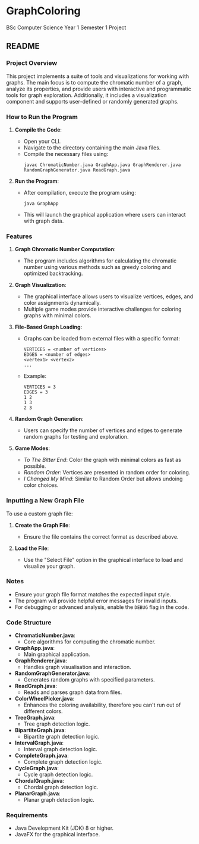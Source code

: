 # GraphColoring
BSc Computer Science Year 1 Semester 1 Project

## README

### Project Overview

This project implements a suite of tools and visualizations for working with graphs. The main focus is to compute the chromatic number of a graph, analyze its properties, and provide users with interactive and programmatic tools for graph exploration. Additionally, it includes a visualization component and supports user-defined or randomly generated graphs.

### How to Run the Program

1. **Compile the Code**:
   - Open your CLI.
   - Navigate to the directory containing the main Java files.
   - Compile the necessary files using:
     ```
     javac ChromaticNumber.java GraphApp.java GraphRenderer.java RandomGraphGenerator.java ReadGraph.java
     ```

2. **Run the Program**:
   - After compilation, execute the program using:
     ```
     java GraphApp
     ```
   - This will launch the graphical application where users can interact with graph data.

### Features

1. **Graph Chromatic Number Computation**:
   - The program includes algorithms for calculating the chromatic number using various methods such as greedy coloring and optimized backtracking.

2. **Graph Visualization**:
   - The graphical interface allows users to visualize vertices, edges, and color assignments dynamically.
   - Multiple game modes provide interactive challenges for coloring graphs with minimal colors.

3. **File-Based Graph Loading**:
   - Graphs can be loaded from external files with a specific format:
     ```
     VERTICES = <number of vertices>
     EDGES = <number of edges>
     <vertex1> <vertex2>
     ...
     ```
   - Example:
     ```
     VERTICES = 3
     EDGES = 3
     1 2
     1 3
     2 3
     ```

4. **Random Graph Generation**:
   - Users can specify the number of vertices and edges to generate random graphs for testing and exploration.

5. **Game Modes**:
   - *To The Bitter End*: Color the graph with minimal colors as fast as possible.
   - *Random Order*: Vertices are presented in random order for coloring.
   - *I Changed My Mind*: Similar to Random Order but allows undoing color choices.

### Inputting a New Graph File

To use a custom graph file:

1. **Create the Graph File**:
   - Ensure the file contains the correct format as described above.

2. **Load the File**:
   - Use the "Select File" option in the graphical interface to load and visualize your graph.

### Notes

- Ensure your graph file format matches the expected input style.
- The program will provide helpful error messages for invalid inputs.
- For debugging or advanced analysis, enable the `DEBUG` flag in the code.

### Code Structure

- **ChromaticNumber.java**:
  - Core algorithms for computing the chromatic number.
- **GraphApp.java**:
  - Main graphical application.
- **GraphRenderer.java**:
  - Handles graph visualisation and interaction.
- **RandomGraphGenerator.java**:
  - Generates random graphs with specified parameters.
- **ReadGraph.java**:
  - Reads and parses graph data from files.
- **ColorWheelPicker.java**:
  - Enhances the coloring availability, therefore you can't run out of different colors.
- **TreeGraph.java**:
  - Tree graph detection logic.
- **BipartiteGraph.java**:
  - Bipartite graph detection logic.
- **IntervalGraph.java**:
  - Interval graph detection logic.
- **CompleteGraph.java**:
  - Complete graph detection logic.
- **CycleGraph.java**:
  - Cycle graph detection logic.
- **ChordalGraph.java**:
  - Chordal graph detection logic.
- **PlanarGraph.java**:
  - Planar graph detection logic.

### Requirements

- Java Development Kit (JDK) 8 or higher.
- JavaFX for the graphical interface.

